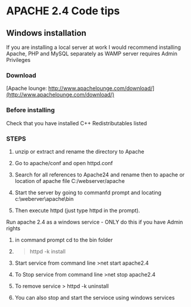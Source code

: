 # APACHE 2.4 Code tips

## Windows installation

If you are installing a local server at work I would recommend installing Apache, PHP and MySQL separately as WAMP server requires Admin Privileges

### Download

[Apache lounge: http://www.apachelounge.com/download/](http://www.apachelounge.com/download/)

### Before installing

Check that you have installed C++ Redistributables listed

### STEPS

1. unzip or extract and rename the directory to Apache

2. Go to apache/conf and open httpd.conf

3. Search for all references to Apache24 and rename then to apache or location of apache file C:/webserver/apache

4. Start the server by going to commanfd prompt and locating c:\weberver\apache\bin

5. Then execute httpd (just type httpd in the prompt).

Run apache 2.4 as a windows service - ONLY do this if you have Admin rights

1. in command prompt cd to the bin folder

2. > httpd -k install

3. Start service from command line >net start apache2.4

4. To Stop service from command line >net stop apache2.4

5. To remove service > httpd -k uninstall

6.  You can also stop and start the servioce using windows services
